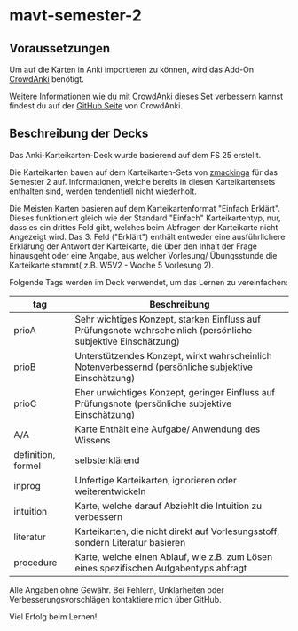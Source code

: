 # mavt-semester-2

## Voraussetzungen

Um auf die Karten in Anki importieren zu können, wird das Add-On [CrowdAnki](https://ankiweb.net/shared/info/1788670778) benötigt.

Weitere Informationen wie du mit CrowdAnki dieses Set verbessern kannst findest du auf der [GitHub Seite](https://github.com/Stvad/CrowdAnki) von CrowdAnki.

## Beschreibung der Decks

Das Anki-Karteikarten-Deck wurde basierend auf dem FS 25 erstellt. 

Die Karteikarten bauen auf dem Karteikarten-Sets von [zmackinga](https://exams.amiv.ethz.ch/) für das Semester 2 auf. Informationen, welche bereits in diesen Karteikartensets enthalten sind, werden tendentiell nicht wiederholt.

Die Meisten Karten basieren auf dem Karteikartenformat "Einfach Erklärt". Dieses funktioniert gleich wie der Standard "Einfach" Karteikartentyp, nur, dass es ein drittes Feld gibt, welches beim Abfragen der Karteikarte nicht Angezeigt wird. Das 3. Feld ("Erklärt") enthält entweder eine ausführlichere Erklärung der Antwort der Karteikarte, die über den Inhalt der Frage hinausgeht oder eine Angabe, aus welcher Vorlesung/ Übungsstunde die Karteikarte stammt( z.B. W5V2 - Woche 5 Vorlesung 2).

Folgende Tags werden im Deck verwendet, um das Lernen zu vereinfachen:

|tag | Beschreibung |
|---|---|
|prioA | Sehr wichtiges Konzept, starken Einfluss auf Prüfungsnote wahrscheinlich (persönliche subjektive Einschätzung) |
|prioB | Unterstützendes Konzept, wirkt wahrscheinlich Notenverbessernd (persönliche subjektive Einschätzung) |
|prioC | Eher unwichtiges Konzept, geringer Einfluss auf Prüfungsnote (persönliche subjektive Einschätzung) |
|A/A | Karte Enthält eine Aufgabe/ Anwendung des Wissens |
|definition, formel | selbsterklärend |
|inprog | Unfertige Karteikarten, ignorieren oder weiterentwickeln |
|intuition | Karte, welche darauf Abziehlt die Intuition zu verbessern |
|literatur | Karteikarten, die nicht direkt auf Vorlesungsstoff, sondern Literatur basieren |
|procedure | Karte, welche einen Ablauf, wie z.B. zum Lösen eines spezifischen Aufgabentyps abfragt |

Alle Angaben ohne Gewähr. Bei Fehlern, Unklarheiten oder Verbesserungsvorschlägen kontaktiere mich über GitHub.

Viel Erfolg beim Lernen!
